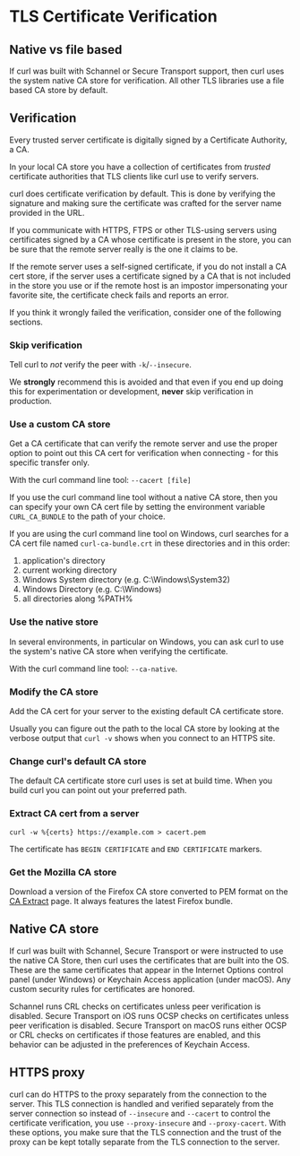 <!--
Copyright (C) Daniel Stenberg, <daniel@haxx.se>, et al.

SPDX-License-Identifier: curl
-->

# TLS Certificate Verification

## Native vs file based

If curl was built with Schannel or Secure Transport support, then curl uses
the system native CA store for verification. All other TLS libraries use a
file based CA store by default.

## Verification

Every trusted server certificate is digitally signed by a Certificate
Authority, a CA.

In your local CA store you have a collection of certificates from *trusted*
certificate authorities that TLS clients like curl use to verify servers.

curl does certificate verification by default. This is done by verifying the
signature and making sure the certificate was crafted for the server name
provided in the URL.

If you communicate with HTTPS, FTPS or other TLS-using servers using
certificates signed by a CA whose certificate is present in the store, you can
be sure that the remote server really is the one it claims to be.

If the remote server uses a self-signed certificate, if you do not install a
CA cert store, if the server uses a certificate signed by a CA that is not
included in the store you use or if the remote host is an impostor
impersonating your favorite site, the certificate check fails and reports an
error.

If you think it wrongly failed the verification, consider one of the following
sections.

### Skip verification

Tell curl to *not* verify the peer with `-k`/`--insecure`.

We **strongly** recommend this is avoided and that even if you end up doing
this for experimentation or development, **never** skip verification in
production.

### Use a custom CA store

Get a CA certificate that can verify the remote server and use the proper
option to point out this CA cert for verification when connecting - for this
specific transfer only.

With the curl command line tool: `--cacert [file]`

If you use the curl command line tool without a native CA store, then you can
specify your own CA cert file by setting the environment variable
`CURL_CA_BUNDLE` to the path of your choice.

If you are using the curl command line tool on Windows, curl searches for a CA
cert file named `curl-ca-bundle.crt` in these directories and in this order:
  1. application's directory
  2. current working directory
  3. Windows System directory (e.g. C:\Windows\System32)
  4. Windows Directory (e.g. C:\Windows)
  5. all directories along %PATH%

### Use the native store

In several environments, in particular on Windows, you can ask curl to use the
system's native CA store when verifying the certificate.

With the curl command line tool: `--ca-native`.

### Modify the CA store

Add the CA cert for your server to the existing default CA certificate store.

Usually you can figure out the path to the local CA store by looking at the
verbose output that `curl -v` shows when you connect to an HTTPS site.

### Change curl's default CA store

The default CA certificate store curl uses is set at build time. When you
build curl you can point out your preferred path.

### Extract CA cert from a server

    curl -w %{certs} https://example.com > cacert.pem

The certificate has `BEGIN CERTIFICATE` and `END CERTIFICATE` markers.

### Get the Mozilla CA store

Download a version of the Firefox CA store converted to PEM format on the [CA
Extract](https://curl.se/docs/caextract.html) page. It always features the
latest Firefox bundle.

## Native CA store

If curl was built with Schannel, Secure Transport or were instructed to use
the native CA Store, then curl uses the certificates that are built into the
OS. These are the same certificates that appear in the Internet Options
control panel (under Windows) or Keychain Access application (under macOS).
Any custom security rules for certificates are honored.

Schannel runs CRL checks on certificates unless peer verification is disabled.
Secure Transport on iOS runs OCSP checks on certificates unless peer
verification is disabled. Secure Transport on macOS runs either OCSP or CRL
checks on certificates if those features are enabled, and this behavior can be
adjusted in the preferences of Keychain Access.

## HTTPS proxy

curl can do HTTPS to the proxy separately from the connection to the server.
This TLS connection is handled and verified separately from the server
connection so instead of `--insecure` and `--cacert` to control the
certificate verification, you use `--proxy-insecure` and `--proxy-cacert`.
With these options, you make sure that the TLS connection and the trust of the
proxy can be kept totally separate from the TLS connection to the server.
